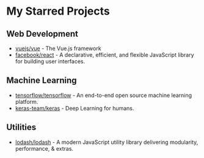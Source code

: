 # My Starred Projects

## Web Development
- [vuejs/vue](https://github.com/vuejs/vue) - The Vue.js framework
- [facebook/react](https://github.com/facebook/react) - A declarative, efficient, and flexible JavaScript library for building user interfaces.

## Machine Learning
- [tensorflow/tensorflow](https://github.com/tensorflow/tensorflow) - An end-to-end open source machine learning platform.
- [keras-team/keras](https://github.com/keras-team/keras) - Deep Learning for humans.

## Utilities
- [lodash/lodash](https://github.com/lodash/lodash) - A modern JavaScript utility library delivering modularity, performance, & extras.
